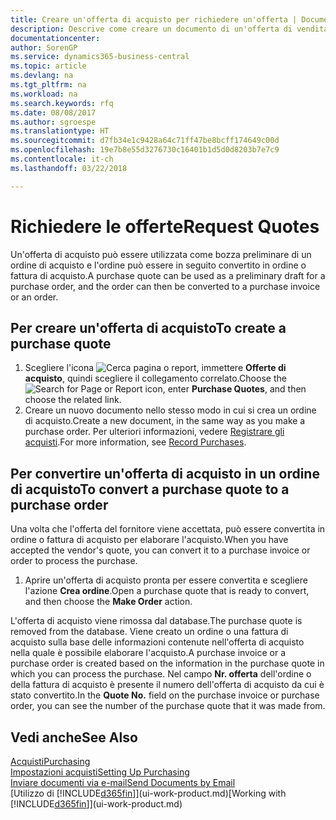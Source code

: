 ```yaml
---
title: Creare un'offerta di acquisto per richiedere un'offerta | Documenti Microsoft
description: Descrive come creare un documento di un'offerta di vendita o una richiesta di offerta (RdO) per registrare la propria offerta a un cliente per la vendita di prodotti in base a termini determinati.
documentationcenter: 
author: SorenGP
ms.service: dynamics365-business-central
ms.topic: article
ms.devlang: na
ms.tgt_pltfrm: na
ms.workload: na
ms.search.keywords: rfq
ms.date: 08/08/2017
ms.author: sgroespe
ms.translationtype: HT
ms.sourcegitcommit: d7fb34e1c9428a64c71ff47be8bcff174649c00d
ms.openlocfilehash: 19e7b8e55d3276730c16401b1d5d0d8203b7e7c9
ms.contentlocale: it-ch
ms.lasthandoff: 03/22/2018

---
```

# <a name="request-quotes"></a><span data-ttu-id="47051-103">Richiedere le offerte</span><span class="sxs-lookup"><span data-stu-id="47051-103">Request Quotes</span></span>
<span data-ttu-id="47051-104">Un'offerta di acquisto può essere utilizzata come bozza preliminare di un ordine di acquisto e l'ordine può essere in seguito convertito in ordine o fattura di acquisto.</span><span class="sxs-lookup"><span data-stu-id="47051-104">A purchase quote can be used as a preliminary draft for a purchase order, and the order can then be converted to a purchase invoice or an order.</span></span>


## <a name="to-create-a-purchase-quote"></a><span data-ttu-id="47051-105">Per creare un'offerta di acquisto</span><span class="sxs-lookup"><span data-stu-id="47051-105">To create a purchase quote</span></span>
1. <span data-ttu-id="47051-106">Scegliere l'icona ![Cerca pagina o report](media/ui-search/search_small.png "icona Cerca pagina o report"), immettere **Offerte di acquisto**, quindi scegliere il collegamento correlato.</span><span class="sxs-lookup"><span data-stu-id="47051-106">Choose the ![Search for Page or Report](media/ui-search/search_small.png "Search for Page or Report icon") icon, enter **Purchase Quotes**, and then choose the related link.</span></span>
2. <span data-ttu-id="47051-107">Creare un nuovo documento nello stesso modo in cui si crea un ordine di acquisto.</span><span class="sxs-lookup"><span data-stu-id="47051-107">Create a new document, in the same way as you make a purchase order.</span></span> <span data-ttu-id="47051-108">Per ulteriori informazioni, vedere [Registrare gli acquisti](purchasing-how-record-purchases.md).</span><span class="sxs-lookup"><span data-stu-id="47051-108">For more information, see [Record Purchases](purchasing-how-record-purchases.md).</span></span>

## <a name="to-convert-a-purchase-quote-to-a-purchase-order"></a><span data-ttu-id="47051-109">Per convertire un'offerta di acquisto in un ordine di acquisto</span><span class="sxs-lookup"><span data-stu-id="47051-109">To convert a purchase quote to a purchase order</span></span>
<span data-ttu-id="47051-110">Una volta che l'offerta del fornitore viene accettata, può essere convertita in ordine o fattura di acquisto per elaborare l'acquisto.</span><span class="sxs-lookup"><span data-stu-id="47051-110">When you have accepted the vendor's quote, you can convert it to a purchase invoice or order to process the purchase.</span></span>

1. <span data-ttu-id="47051-111">Aprire un'offerta di acquisto pronta per essere convertita e scegliere l'azione **Crea ordine**.</span><span class="sxs-lookup"><span data-stu-id="47051-111">Open a purchase quote that is ready to convert, and then choose the **Make Order** action.</span></span>

<span data-ttu-id="47051-112">L'offerta di acquisto viene rimossa dal database.</span><span class="sxs-lookup"><span data-stu-id="47051-112">The purchase quote is removed from the database.</span></span> <span data-ttu-id="47051-113">Viene creato un ordine o una fattura di acquisto sulla base delle informazioni contenute nell'offerta di acquisto nella quale è possibile elaborare l'acquisto.</span><span class="sxs-lookup"><span data-stu-id="47051-113">A purchase invoice or a purchase order is created based on the information in the purchase quote in which you can process the purchase.</span></span> <span data-ttu-id="47051-114">Nel campo **Nr. offerta** dell'ordine o della fattura di acquisto è presente il numero dell'offerta di acquisto da cui è stato convertito.</span><span class="sxs-lookup"><span data-stu-id="47051-114">In the **Quote No.** field on the purchase invoice or purchase order, you can see the number of the purchase quote that it was made from.</span></span>

## <a name="see-also"></a><span data-ttu-id="47051-115">Vedi anche</span><span class="sxs-lookup"><span data-stu-id="47051-115">See Also</span></span>
[<span data-ttu-id="47051-116">Acquisti</span><span class="sxs-lookup"><span data-stu-id="47051-116">Purchasing</span></span>](purchasing-manage-purchasing.md)  
[<span data-ttu-id="47051-117">Impostazioni acquisti</span><span class="sxs-lookup"><span data-stu-id="47051-117">Setting Up Purchasing</span></span>](purchasing-setup-purchasing.md)  
[<span data-ttu-id="47051-118">Inviare documenti via e-mail</span><span class="sxs-lookup"><span data-stu-id="47051-118">Send Documents by Email</span></span>](ui-how-send-documents-email.md)  
<span data-ttu-id="47051-119">[Utilizzo di [!INCLUDE[d365fin](includes/d365fin_md.md)]](ui-work-product.md)</span><span class="sxs-lookup"><span data-stu-id="47051-119">[Working with [!INCLUDE[d365fin](includes/d365fin_md.md)]](ui-work-product.md)</span></span>

